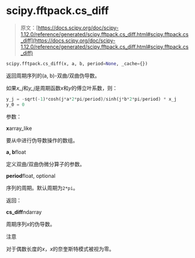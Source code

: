# scipy.fftpack.cs_diff

> 原文：[https://docs.scipy.org/doc/scipy-1.12.0/reference/generated/scipy.fftpack.cs_diff.html#scipy.fftpack.cs_diff](https://docs.scipy.org/doc/scipy-1.12.0/reference/generated/scipy.fftpack.cs_diff.html#scipy.fftpack.cs_diff)

```py
scipy.fftpack.cs_diff(x, a, b, period=None, _cache={})
```

返回周期序列的(a, b)-双曲/双曲伪导数。

如果*x_j*和*y_j*是周期函数*x*和*y*的傅立叶系数，则：

```py
y_j = -sqrt(-1)*cosh(j*a*2*pi/period)/sinh(j*b*2*pi/period) * x_j
y_0 = 0 
```

参数：

**x**array_like

要从中进行伪导数操作的数组。

**a, b**float

定义双曲/双曲伪微分算子的参数。

**period**float, optional

序列的周期。默认周期为`2*pi`。

返回：

**cs_diff**ndarray

周期序列*x*的伪导数。

注意

对于偶数长度的*x*，*x*的奈奎斯特模式被视为零。

